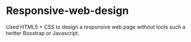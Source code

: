 # Responsive-web-design
Used HTML5 + CSS to design a responsive web page without tools such a twitter Boostrap or Javascript.

